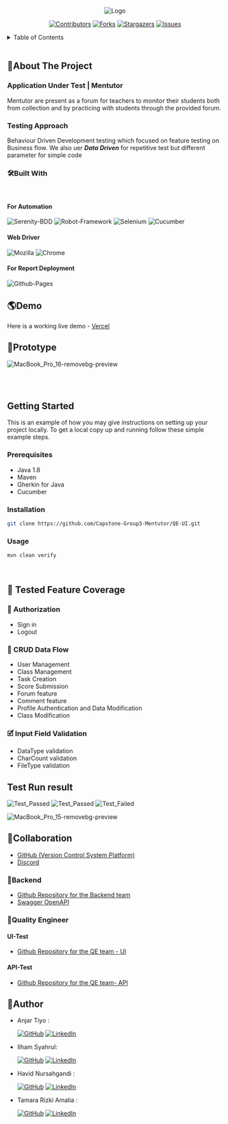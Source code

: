 <div align="center">
<img src="src/main/java/mentutor/LogoMentutor.png"alt="Logo">

[![Contributors][contributors-shield]][contributors-url]
[![Forks][forks-shield]][forks-url]
[![Stargazers][stars-shield]][stars-url]
[![Issues][issues-shield]][issues-url]

</div>

<!-- TABLE OF CONTENTS -->
<details>
  <summary>Table of Contents</summary>
  <ol>
    <li>
      <a href="#about-the-project">About The Project</a>
      <ul>
        <li><a href="#built-with">Built With</a></li>
      </ul>
    </li>
    <li><a href="#demo">Demo</a></li>
    <li><a href="#prototype">Prototype</a></li>
    <li>
      <a href="#getting-started">Getting Started</a>
      <ul>
        <li><a href="#prerequisites">Prerequisites</a></li>
        <li><a href="#installation">Installation</a></li>
      </ul>
    </li>
    <li><a href="#features">Features</a></li>
    <li><a href="#collaboration">Collaboration</a></li>
    <li><a href="#backend">Backend </a></li>
    <li><a href="#quality-engineer">Quality Engineer</a></li>
    <li><a href="#author">Author</a></li>
  </ol>
</details>
<br>

## 📃About The Project

### Application Under Test | Mentutor

Mentutor are present as a forum for teachers to monitor their students both from collection and by practicing with students through the provided forum.

### Testing Approach

Behaviour Driven Development testing which focused on feature testing on Business flow. We also uer ***Data Driven*** for repetitive test but different parameter for simple code



### 🛠️Built With

<br>

#### For Automation

![Serenity-BDD](https://img.shields.io/badge/Cucumber-brightgreen?style=for-the-badge&logo=cucumber&logoColor=white)
![Robot-Framework](https://img.shields.io/badge/Robot--Framework-black?style=for-the-badge&logo=robot-framework&logoColor=white)
![Selenium](https://img.shields.io/badge/Selenium-lightgrey?style=for-the-badge&logo=selenium&logoColor=white)
![Cucumber](https://img.shields.io/badge/Cucumber-brightgreen?style=for-the-badge&logo=cucumber&logoColor=white)

#### Web Driver

![Mozilla](https://img.shields.io/badge/Mozilla--Firefox-orange?style=for-the-badge&logo=firefox&logoColor=white)
![Chrome](https://camo.githubusercontent.com/5a26d70e67280d022a3560a3cf3c3716037fbd08ee29b72df50b0e6eb1b825fe/68747470733a2f2f696d672e736869656c64732e696f2f62616467652f476f6f676c652532304368726f6d652d3432383546343f7374796c653d666f722d7468652d6261646765266c6f676f3d476f6f676c654368726f6d65266c6f676f436f6c6f723d7768697465)

#### For Report Deployment

![Github-Pages](https://img.shields.io/badge/Github--Pages-white?style=for-the-badge&logo=github-pages&logoColor=black)

## 🌎Demo

Here is a working live demo - [Vercel](https://mentutor.vercel.app/)

## 🎨Prototype
![MacBook_Pro_16-removebg-preview](https://user-images.githubusercontent.com/59137289/201837528-700ce87b-3b70-42bb-9c93-d979a46bc7fe.png)

<br/>
<br/>


## Getting Started

This is an example of how you may give instructions on setting up your project locally.
To get a local copy up and running follow these simple example steps.

### Prerequisites

- Java 1.8
- Maven
- Gherkin for Java
- Cucumber

### Installation

   ```sh
   git clone https://github.com/Capstone-Group3-Mentutor/QE-UI.git
   ```

### Usage

   ```sh
   mvn clean verify
   ```

<br/>

## 💫 Tested Feature Coverage

### 🔐 Authorization

- Sign in
- Logout

### 🔄 CRUD Data Flow

- User Management
- Class Management
- Task Creation
- Score Submission
- Forum feature
- Comment feature
- Profile Authentication and Data Modification
- Class Modification

### 🗹 Input Field Validation
- DataType validation
- CharCount validation
- FileType validation


## Test Run result
![Test_Passed](https://img.shields.io/badge/total-284-blue)
![Test_Passed](https://img.shields.io/badge/passed-262-green)
![Test_Failed](https://img.shields.io/badge/failed-32-red)

![MacBook_Pro_15-removebg-preview](src/main/java/mentutor/Screenshot_2022-11-15_14_30_59.png)


## 🤝Collaboration

- [GitHub (Version Control System Platform)](https://github.com/Capstone-Group3-Mentutor)
- [Discord](https://discord.com/)

### 🧰Backend

- [Github Repository for the Backend team](https://github.com/Capstone-Group3-Mentutor/Back_End)
- [Swagger OpenAPI](https://app.swaggerhub.com/apis-docs/NURFATUROHMAN28/Mentutor/1.0.0#/Mentor)

### 🔎Quality Engineer

#### UI-Test

- [Github Repository for the QE team - UI](https://github.com/Capstone-Group3-Mentutor/QE-UI)

#### API-Test

- [Github Repository for the QE team- API](https://github.com/Capstone-Group3-Mentutor/QE-API)


## 🤖Author

- Anjar Tiyo :

  [![GitHub](https://img.shields.io/badge/-Anjar%20Tiyo-black?style=for-the-badge&logo=github&logoColor=white)]([https://github.com/AnjarTiyo) [![LinkedIn](https://img.shields.io/badge/-AnjarTiyo-blue?style=for-the-badge&logo=linkedin&logoColor=white)](https://www.linkedin.com/in/anjartiyo/)

- Ilham Syahrul:

  [![GitHub](https://img.shields.io/badge/-Ilham%20Syahrul-black?style=for-the-badge&logo=github&logoColor=white)]([https://github.com/ilhamsyhs) [![LinkedIn](https://img.shields.io/badge/-Ilham%20Syahrul-blue?style=for-the-badge&logo=linkedin&logoColor=white)](https://www.linkedin.com/in/ilhamsyahrul/)
  
- Havid Nursahgandi :

   [![GitHub](https://img.shields.io/badge/-Havid-black?style=for-the-badge&logo=github&logoColor=white)]([https://github.com/havidn)  [![LinkedIn](https://img.shields.io/badge/-Havid-blue?style=for-the-badge&logo=linkedin&logoColor=white)](https://www.linkedin.com/in/havid-nursahgandi/)

- Tamara Rizki Amalia : 
  
  [![GitHub](https://img.shields.io/badge/-Tamara-black?style=for-the-badge&logo=github&logoColor=white)]([https://github.com/amalliarizkii)  [![LinkedIn](https://img.shields.io/badge/-Tamara-blue?style=for-the-badge&logo=linkedin&logoColor=white)](https://www.linkedin.com/in/tamaraamalia20/)

[contributors-shield]: https://img.shields.io/github/contributors/Capstone-Group3-Mentutor/QE-UI.svg?style=for-the-badge
[contributors-url]: https://github.com/Capstone-Group3-Mentutor/QE-UI/graphs/contributors
[forks-shield]: https://img.shields.io/github/forks/Capstone-Group3-Mentutor/QE-UI.svg?style=for-the-badge
[forks-url]: https://github.com/Capstone-Group3-Mentutor/QE-UI/network/members
[stars-shield]: https://img.shields.io/github/stars/Capstone-Group3-Mentutor/QE-UI.svg?style=for-the-badge
[stars-url]: https://github.com/Capstone-Group3-Mentutor/QE-UIstargazers
[issues-shield]: https://img.shields.io/github/issues/Capstone-Group3-Mentutor/QE-UI.svg?style=for-the-badge
[issues-url]: https://github.com/Capstone-Group3-Mentutor/QE-UI/issues
